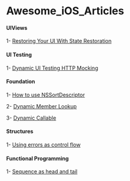 # Awesome_iOS_Articles

#### UIViews
1- [Restoring Your UI With State Restoration](https://agostini.tech/2018/11/25/restoring-your-ui-with-state-restoration)


#### UI Testing
1- [Dynamic UI Testing HTTP Mocking](http://swiftpearls.com/dynamic-ui-testing-http-mocking.html)


#### Foundation
1- [How to use NSSortDescriptor](https://nshipster.com/nssortdescriptor)

2- [Dynamic Member Lookup](https://www.hackingwithswift.com/articles/55/how-to-use-dynamic-member-lookup-in-swift)

3- [Dynamic Callable](https://www.hackingwithswift.com/articles/134/how-to-use-dynamiccallable-in-swift)


#### Structures
1- [Using errors as control flow](https://www.swiftbysundell.com/posts/using-errors-as-control-flow-in-swift)


#### Functional Programming
1- [Sequence as head and tail](https://oleb.net/2018/sequence-head-tail/?utm_campaign)
